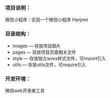 ### 项目说明：
微信小程序：实现一个微信小程序 Hanjren



### 目录结构：
- images — 存放项目图片
- pages — 存放项目页面相关文件
- style — 存放独立wxss样式文件，可import引入
- utils — 存放utils文件，可require引入



### 开发环境：
微信web开发者工具

 